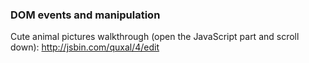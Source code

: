 ### DOM events and manipulation

Cute animal pictures walkthrough (open the JavaScript part and scroll down):
http://jsbin.com/quxal/4/edit
